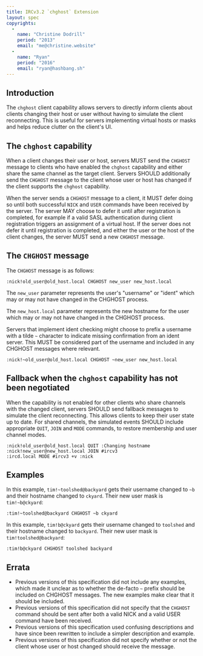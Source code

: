 ```yaml
---
title: IRCv3.2 `chghost` Extension
layout: spec
copyrights:
  -
    name: "Christine Dodrill"
    period: "2013"
    email: "me@christine.website"
  -
    name: "Ryan"
    period: "2016"
    email: "ryan@hashbang.sh"
---
```


## Introduction

The `chghost` client capability allows servers to directly inform clients about
clients changing their host or user without having to simulate the client
reconnecting. This is useful for servers implementing virtual hosts or masks
and helps reduce clutter on the client's UI.

## The `chghost` capability

When a client changes their user or host, servers MUST send the `CHGHOST`
message to clients who have enabled the `chghost` capability and either share
the same channel as the target client.
Servers SHOULD additionally send the `CHGHOST` message to the client whose
user or host has changed if the client supports the `chghost` capability.

When the server sends a `CHGHOST` message to a client, it MUST defer doing so
until both successful `NICK` and `USER` commands have been received by the
server.  The server MAY choose to defer it until after registration is
completed, for example if a valid SASL authentication during client
registration triggers an assignment of a virtual host. If the server does not
defer it until registration is completed, and either the user or the host of
the client changes, the server MUST send a new `CHGHOST` message.

## The `CHGHOST` message

The `CHGHOST` message is as follows:

    :nick!old_user@old_host.local CHGHOST new_user new_host.local

The `new_user` parameter represents the user's "username" or "ident" which may
or may not have changed in the CHGHOST process.

The `new_host.local` parameter represents the new hostname for the user which
may or may not have changed in the CHGHOST process.

Servers that implement ident checking might choose to prefix a username with a tilde `~` character to indicate missing confirmation from an ident server. This MUST be considered part of the username and included in any CHGHOST messages where relevant.

    :nick!~old_user@old_host.local CHGHOST ~new_user new_host.local

## Fallback when the `chghost` capability has not been negotiated

When the capability is not enabled for other clients who share channels with the changed client, servers SHOULD send fallback messages to simulate the client
reconnecting. This allows clients to keep their user state up to date. For
shared channels, the simulated events SHOULD include appropriate `QUIT`, `JOIN`
and `MODE` commands, to restore membership and user channel modes.

    :nick!old_user@old_host.local QUIT :Changing hostname
    :nick!new_user@new_host.local JOIN #ircv3
    :ircd.local MODE #ircv3 +v :nick

## Examples

In this example, `tim!~toolshed@backyard` gets their username changed to `~b` and
their hostname changed to `ckyard`. Their new user mask is `tim!~b@ckyard`:

    :tim!~toolshed@backyard CHGHOST ~b ckyard

In this example, `tim!b@ckyard` gets their username changed to `toolshed` and
their hostname changed to `backyard`. Their new user mask is `tim!toolshed@backyard`:

    :tim!b@ckyard CHGHOST toolshed backyard

## Errata

* Previous versions of this specification did not include any examples, which made
it unclear as to whether the de-facto `~` prefix should be included on CHGHOST
messages. The new examples make clear that it should be included.
* Previous versions of this specification did not specify that the `CHGHOST`
command should be sent after both a valid NICK and a valid USER command have
been received.
* Previous versions of this specification used confusing descriptions and have
since been rewritten to include a simpler description and example.
* Previous versions of this specification did not specify whether or not the
client whose user or host changed should receive the message.
